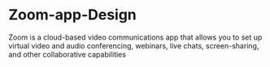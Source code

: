 # Zoom-app-Design
Zoom is a cloud-based video communications app that allows you to set up virtual video and audio conferencing, webinars, live chats, screen-sharing, and other collaborative capabilities
